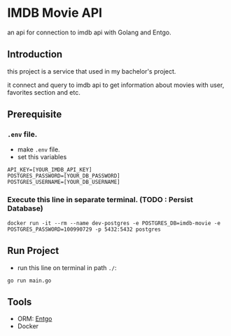 # IMDB Movie API

an api for connection to imdb api with Golang and Entgo.

## Introduction
this project is a service that used in my bachelor's project.

it connect and query to imdb api to get information about movies with user, favorites section and etc.

## Prerequisite
### `.env` file.
 - make `.env` file.
 - set this variables
 ```env
API_KEY=[YOUR_IMDB_API_KEY]
POSTGRES_PASSWORD=[YOUR_DB_PASSWORD]
POSTGRES_USERNAME=[YOUR_DB_USERNAME]
 ```
 ### Execute this line in separate terminal. (TODO : Persist Database)
 ```shell
 docker run -it --rm --name dev-postgres -e POSTGRES_DB=imdb-movie -e POSTGRES_PASSWORD=100990729 -p 5432:5432 postgres  
 ```
 ## Run Project
 - run this line on terminal in path `./`:
 
 ```shell
 go run main.go
 ```

## Tools
- ORM: [Entgo](https://entgo.io/)
- Docker 
